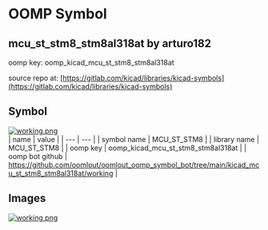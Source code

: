 # OOMP Symbol  
## mcu_st_stm8_stm8al318at  by arturo182  
  
oomp key: oomp_kicad_mcu_st_stm8_stm8al318at  
  
source repo at: [https://gitlab.com/kicad/libraries/kicad-symbols](https://gitlab.com/kicad/libraries/kicad-symbols)  
## Symbol  
  
[![working.png](working_600.png)](working.png)  
| name | value | 
| --- | --- | 
| symbol name | MCU_ST_STM8 | 
| library name | MCU_ST_STM8 | 
| oomp key | oomp_kicad_mcu_st_stm8_stm8al318at | 
| oomp bot github | https://github.com/oomlout/oomlout_oomp_symbol_bot/tree/main/kicad_mcu_st_stm8_stm8al318at/working | 
## Images  
  
[![working.png](working_140.png)](working.png)  
